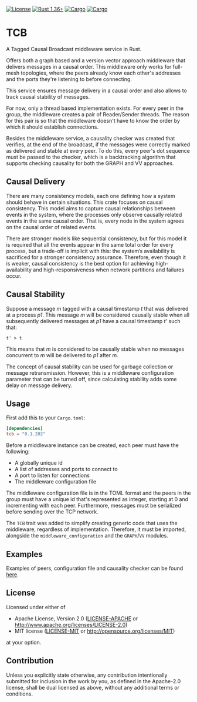[![License](https://img.shields.io/badge/license-MIT%2FApache--2.0-blue.svg)](
https://github.com/carlospereira1607/TCB)
[![Rust 1.36+](https://img.shields.io/badge/rust-1.36+-lightgray.svg)](
https://www.rust-lang.org)
[![Cargo](https://img.shields.io/badge/crates.io-0.1.202-orange)](
https://crates.io/crates/tcb)
[![Cargo](https://img.shields.io/badge/docs-0.1.202-blue)](
https://docs.rs/tcb/0.1.202/tcb/)

# TCB
A Tagged Causal Broadcast middleware service in Rust.

Offers both a graph based and a version vector approach middleware that delivers messages in a causal order. This middleware only works for full-mesh topologies, where the peers already know each other's addresses and the ports they're listening to before connecting. 

This service ensures message delivery in a causal order and also allows to track causal stability of messages.

For now, only a thread based implementation exists. For every peer in the group, the middleware creates a pair of Reader/Sender threads. The reason for this pair is so that the middleware doesn't have to know the order by which it should establish connections.

Besides the middleware service, a causality checker was created that verifies, at the end of the broadcast, if the messages were correctly marked as delivered and stable at every peer. To do this, every peer's dot sequence must be passed to the checker, which is a backtracking algorithm that supports checking causality for both the GRAPH and VV approaches.

## Causal Delivery
There are many consistency models, each one defining how a system should behave in certain situations. This crate focuses on causal consistency. This model aims to capture causal relationships between events in the system, where the processes only observe causally related events in the same causal order. That is, every node in the system agrees on the causal order of related events. 

There are stronger models like sequential consistency, but for this model it is required that all the events appear in the same total order for every process, but a trade-off is implicit with this: the system’s availability is sacrificed for a stronger consistency assurance. Therefore, even though it is weaker, causal consistency is the best option for achieving high-availability and high-responsiveness when network partitions and failures occur.

## Causal Stability

Suppose a message *m* tagged with a causal timestamp *t* that was delivered at a process *p1*. This message *m* will be considered causally stable when all subsequently delivered messages at *p1* have a causal timestamp *t’* such that:

```
t' > t
```

This means that *m* is considered to be causally stable when no messages concurrent to *m* will be delivered to *p1* after *m*.

The concept of causal stability can be used for garbage collection or message retransmission. However, this is a middleware configuration parameter that can be turned off, since calculating stability adds some delay on message delivery.

## Usage

First add this to your `Cargo.toml`:

```toml
[dependencies]
tcb = "0.1.202"
```

Before a middleware instance can be created, each peer must have the following:

- A globally unique id
- A list of addresses and ports to connect to
- A port to listen for connections
- The middleware configuration file 

The middleware configuration file is in the TOML format and the peers in the group must have a unique id that's represented as integer, starting at 0 and incrementing with each peer. Furthermore, messages must be serialized before sending over the TCP network.

The `TCB` trait was added to simplify creating generic code that uses the middleware, regardless of implementation. Therefore, it must be imported, alongside the `middleware_configuration` and the `GRAPH`/`VV` modules.  



## Examples

Examples of peers, configuration file and causality checker can be found [here](https://github.com/carlospereira1607/TCB/tree/master/examples).


## License

Licensed under either of

 * Apache License, Version 2.0
   ([LICENSE-APACHE](LICENSE-APACHE) or http://www.apache.org/licenses/LICENSE-2.0)
 * MIT license
   ([LICENSE-MIT](LICENSE-MIT) or http://opensource.org/licenses/MIT)

at your option.

## Contribution

Unless you explicitly state otherwise, any contribution intentionally submitted
for inclusion in the work by you, as defined in the Apache-2.0 license, shall be
dual licensed as above, without any additional terms or conditions.
